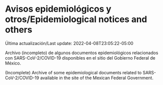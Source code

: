 # Avisos epidemiológicos y otros/Epidemiological notices and others

Última actualización/Last update: 2022-04-08T23:05:22-05:00

Archivo (incompleto) de algunos documentos epidemiológicos relacionados con SARS-CoV-2/COVID-19 disponibles en el sitio del Gobierno Federal de México.

(Incomplete) Archive of some epidemiological documents related to SARS-CoV-2/COVID-19 available in the site of the Mexican Federal Government.
